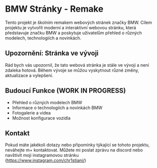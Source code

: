 # BMW Stránky - Remake
Tento projekt je školním remakem webových stránek značky BMW. Cílem projektu je vytvořit moderní a interaktivní webovou stránku, která představuje značku BMW a poskytuje uživatelům přehled o různých modelech, technologiích a novinkách.

## Upozornění: Stránka ve vývoji
Rád bych vás upozornil, že tato webová stránka je stále ve vývoji a není zdaleka hotová. Během vývoje se můžou vyskytnout různé změny, aktualizace a vylepšení.

## Budoucí Funkce (WORK IN PROGRESS)
- Přehled o různých modelech BMW
- Informace o technologiích a novinkách BMW
- Fotogalerie a videa
- Možnost konfigurace vozidla

## Kontakt
Pokud máte jakékoli dotazy nebo připomínky týkající se tohoto projektu, neváhejte m+ kontaktovat. 
Můžete mi poslat zprávu na discord nebo navštívit moji instagramovou stránku (https://www.instagram.com/chr1stiani/)
